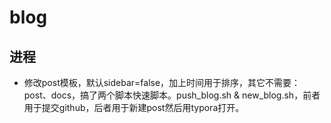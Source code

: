 # blog

## 进程

- 修改post模板，默认sidebar=false，加上时间用于排序，其它不需要：post、docs，搞了两个脚本快速脚本。push_blog.sh & new_blog.sh，前者用于提交github，后者用于新建post然后用typora打开。

